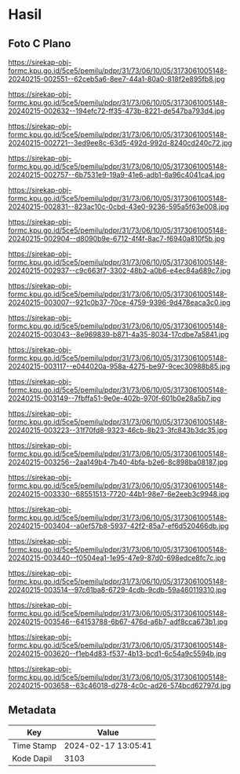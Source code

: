 # Hasil

## Foto C Plano

https://sirekap-obj-formc.kpu.go.id/5ce5/pemilu/pdpr/31/73/06/10/05/3173061005148-20240215-002551--62ceb5a6-8ee7-44a1-80a0-818f2e895fb8.jpg

https://sirekap-obj-formc.kpu.go.id/5ce5/pemilu/pdpr/31/73/06/10/05/3173061005148-20240215-002632--194efc72-ff35-473b-8221-de547ba793d4.jpg

https://sirekap-obj-formc.kpu.go.id/5ce5/pemilu/pdpr/31/73/06/10/05/3173061005148-20240215-002721--3ed9ee8c-63d5-492d-992d-8240cd240c72.jpg

https://sirekap-obj-formc.kpu.go.id/5ce5/pemilu/pdpr/31/73/06/10/05/3173061005148-20240215-002757--6b7531e9-19a9-41e6-adb1-6a96c4041ca4.jpg

https://sirekap-obj-formc.kpu.go.id/5ce5/pemilu/pdpr/31/73/06/10/05/3173061005148-20240215-002831--823ac10c-0cbd-43e0-9236-595a5f63e008.jpg

https://sirekap-obj-formc.kpu.go.id/5ce5/pemilu/pdpr/31/73/06/10/05/3173061005148-20240215-002904--d8090b9e-6712-4f4f-8ac7-f6940a810f5b.jpg

https://sirekap-obj-formc.kpu.go.id/5ce5/pemilu/pdpr/31/73/06/10/05/3173061005148-20240215-002937--c9c663f7-3302-48b2-a0b6-e4ec84a689c7.jpg

https://sirekap-obj-formc.kpu.go.id/5ce5/pemilu/pdpr/31/73/06/10/05/3173061005148-20240215-003007--921c0b37-70ce-4759-9396-9d478eaca3c0.jpg

https://sirekap-obj-formc.kpu.go.id/5ce5/pemilu/pdpr/31/73/06/10/05/3173061005148-20240215-003043--8e969839-b871-4a35-8034-17cdbe7a5841.jpg

https://sirekap-obj-formc.kpu.go.id/5ce5/pemilu/pdpr/31/73/06/10/05/3173061005148-20240215-003117--e044020a-958a-4275-be97-9cec30988b85.jpg

https://sirekap-obj-formc.kpu.go.id/5ce5/pemilu/pdpr/31/73/06/10/05/3173061005148-20240215-003149--7fbffa51-9e0e-402b-970f-601b0e28a5b7.jpg

https://sirekap-obj-formc.kpu.go.id/5ce5/pemilu/pdpr/31/73/06/10/05/3173061005148-20240215-003223--31f70fd8-9323-46cb-8b23-3fc843b3dc35.jpg

https://sirekap-obj-formc.kpu.go.id/5ce5/pemilu/pdpr/31/73/06/10/05/3173061005148-20240215-003256--2aa149b4-7b40-4bfa-b2e6-8c898ba08187.jpg

https://sirekap-obj-formc.kpu.go.id/5ce5/pemilu/pdpr/31/73/06/10/05/3173061005148-20240215-003330--68551513-7720-44b1-98e7-6e2eeb3c9948.jpg

https://sirekap-obj-formc.kpu.go.id/5ce5/pemilu/pdpr/31/73/06/10/05/3173061005148-20240215-003404--a0ef57b8-5937-42f2-85a7-ef6d520466db.jpg

https://sirekap-obj-formc.kpu.go.id/5ce5/pemilu/pdpr/31/73/06/10/05/3173061005148-20240215-003440--f0504ea1-1e95-47e9-87d0-698edce8fc7c.jpg

https://sirekap-obj-formc.kpu.go.id/5ce5/pemilu/pdpr/31/73/06/10/05/3173061005148-20240215-003514--97c61ba8-6729-4cdb-9cdb-59a460119310.jpg

https://sirekap-obj-formc.kpu.go.id/5ce5/pemilu/pdpr/31/73/06/10/05/3173061005148-20240215-003546--64153788-6b67-476d-a6b7-adf8cca673b1.jpg

https://sirekap-obj-formc.kpu.go.id/5ce5/pemilu/pdpr/31/73/06/10/05/3173061005148-20240215-003620--f1eb4d83-f537-4b13-bcd1-6c54a9c5594b.jpg

https://sirekap-obj-formc.kpu.go.id/5ce5/pemilu/pdpr/31/73/06/10/05/3173061005148-20240215-003658--63c46018-d278-4c0c-ad26-574bcd62797d.jpg


## Metadata

| Key        | Value               |
| ---------- | ------------------- |
| Time Stamp | 2024-02-17 13:05:41 |
| Kode Dapil | 3103                |




